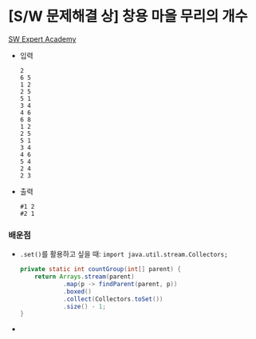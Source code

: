 # [S/W 문제해결 상] 창용 마을 무리의 개수
[SW Expert Academy](https://swexpertacademy.com/main/solvingProblem/solvingProblem.do)

- 입력
    ```text
    2
    6 5
    1 2
    2 5
    5 1
    3 4
    4 6
    6 8
    1 2
    2 5
    5 1
    3 4
    4 6
    5 4
    2 4
    2 3
    ```
- 출력
    ```text
    #1 2
    #2 1
    ```

### 배운점
- `.set()`를 활용하고 싶을 때: `import java.util.stream.Collectors;`
  ```java
  private static int countGroup(int[] parent) {
      return Arrays.stream(parent)
              .map(p -> findParent(parent, p))
              .boxed()
              .collect(Collectors.toSet())
              .size() - 1;
  }
  ```
- 
